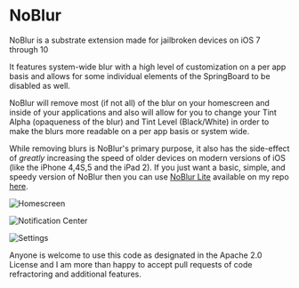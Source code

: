 # NoBlur
NoBlur is a substrate extension made for jailbroken devices on iOS 7 through 10

It features system-wide blur with a high level of customization on a per app basis and allows for some individual elements of the SpringBoard to be disabled as well.

NoBlur will remove most (if not all) of the blur on your homescreen and inside of your applications and also will allow for you to change your Tint Alpha (opaqueness of the blur) and Tint Level (Black/White) in order to make the blurs more readable on a per app basis or system wide.

While removing blurs is NoBlur's primary purpose, it also has the side-effect of *greatly* increasing the speed of older devices on modern versions of iOS (like the iPhone 4,4S,5 and the iPad 2).  If you just want a basic, simple, and speedy version of NoBlur then you can use [NoBlur Lite](http://repo.tm3dev.com/depics/nblite.html) available on my repo [here](http://repo.tm3dev.com).

![Homescreen](http://repo.tm3dev.com/depics/screenshots/noblur1.png)

![Notification Center](http://repo.tm3dev.com/depics/screenshots/noblur2.png)

![Settings](http://repo.tm3dev.com/depics/screenshots/noblur3.png)

Anyone is welcome to use this code as designated in the Apache 2.0 License and I am more than happy to accept pull requests of code refractoring and additional features.
